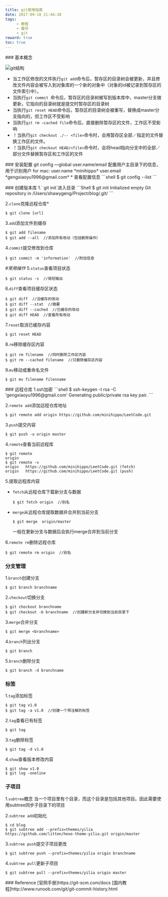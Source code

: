 ```yaml
---
title: git使用指南
date: 2017-09-18 21:44:38
tags:
     - 教程
     - 备份
     - git
reward: true
toc: true
---
```

<p>    
### 基本概念

![git结构](/picture/git结构.png)

<!--more-->

* 当工作区修改的文件执行`git add`命令后，暂存区的目录树会被更新，并且修改文件内容会被写入到对象库的一个新的对象中（对象的id被记录到暂存区的文件索引中）。
* 当执行`git commit `命令后，暂存区的目录树被写到版本库中，master分支做更新，它指向的目录树就是提交时暂存区的目录树
* 当执行`git reset HEAD`命令后，暂存区的目录树会被重写，替换成master分支指向的，但工作区不受影响
* 当执行`git rm —cached file`命令后，直接删除暂存区的文件，工作区不受影响
* ！当执行`git checkout ./-- <file>`命令时，会用暂存区全部／指定的文件替换工作区的文件。
* ！当执行`git checkout HEAD/<file>`命令时，会将head指向分支中的全部／部分文件替换暂存区和工作区的文件

<p>
### 安装配置
git config —global user.name/email 配置用户主目录下的信息，用于识别用户
for mac: user.name *minihippo*  
         user.email *gengxiaoyu1996@gmail.com*
* 查看配置信息
```shell
$ git config --list
```
<p>
### 创建版本库
1.` git init`进入目录 
  ```Shell
  $ git init
  Initialized empty Git repository in /Users/shawygeng/Project/blog/.git/
  ```

2.`clone`克隆远程仓库*
   ~~~shell
   $ git clone [url]
   ~~~

3.`add`添加文件到缓存
   ```shell
   $ git add filename
   $ git add --all  //添加所有改动（包括删除操作）
   ```

4.`commit`提交修改到仓库
   ```shell
   $ git commit -m 'information'  //附加信息
   ```
   *\#常用操作*
5.`status`查看项目状态
   ```shell
   $ git status -s  //简短输出
   ```

6.`diff`查看项目缓存区状态
   ```shell
   $ git diff  //没缓存的改动
   $ git diff --stat  //摘要
   $ git diff --cached  //已缓存的改动
   $ git diff HEAD  //查看所有改动
   ```

7.`reset`取消已缓存内容
   ```shell
   $ git reset HEAD
   ```

8.`rm`移除缓存区内容
   ```shell
   $ git rm filename  //同时删除工作区内容
   $ git rm --cached filename  //只删除缓存区内容
   ```

9.`mv`移动或重命名文件
   ```shell
   $ git mv filename filenname
   ```
<p>
### 远程仓库
1.ssh加密
   ```shell
   $ ssh-keygen -t rsa -C 'gengxiaoyu1996@gmail.com'
   Generating public/private rsa key pair.
   ```

2.`remote add`添加远程仓库地址
   ```shell
   $ git remote add origin https://github.com/minihippo/LeetCode.git
   ```

3.`push`提交内容
   ```shell
   $ git push -u origin master
   ```

4.`remote`查看当前远程库
   ```shell
   $ git remote
   origin
   $ git remote -v
   origin	https://github.com/minihippo/LeetCode.git (fetch)
   origin	https://github.com/minihippo/LeetCode.git (push)
   ```

5.提取远程库内容
   * `fetch`从远程仓库下载新分支与数据
     ~~~shell
     $ git fetch origin  //别名
     ~~~
   * `merge`从远程仓库提取数据并合并到当前分支
     ~~~shell
     $ git merge  origin/master
     ~~~
     一般在更新分支与数据后会执行merge合并到当前分支

6.`remote rm`删除远程仓库
   ~~~shell
   $ git remote rm origin  //别名
   ~~~

<p>

### 分支管理
1.`branch`创建分支
   ```shell
   $ git branch branchname
   ```

2.`checkout`切换分支
   ```shell
   $ git checkout branchname
   $ git checkout -b branchname  //创建新分支并切换到当前目录下
   ```

3.`merge`合并分支
   ```Shell
   $ git merge <branchname>
   ```

4.`branch`列出分支
   ```shell
   $ git branch
   ```

5.`branch`删除分支
   ```shell
   $ git branch -d branchname
   ```
<p>

### 标签
1.`tag`添加标签
   ```shell
   $ git tag v1.0
   $ git tag -a v1.0  //创建一个带注解的标签
   ```

2.`tag`查看已有标签
   ```Shell
   $ git tag
   ```

3.`tag`删除标签
   ```shell
   $ git tag -d v1.0
   ```

4.`show`查看版本修改内容
   ```shell
   $ git show v1.0
   $ git log -oneline
   ```
<p>

### 子项目

1.`subtree`概念
   当一个项目里有个目录，而这个目录是包括其他项目。因此需要使用subtree同步子目录下的项目

2.`subtree add`初始化
   ~~~shell
   $ cd blog
   $ git subtree add --prefix=themes/yilia https://github.com/litten/hexo-theme-yilia.git origin/master
   ~~~

3.`subtree push`提交子项目更改
   ~~~shell
   $ git subtree push --prefix=themes/yilia origin branchname
   ~~~

4.`subtree pull`更新子项目
   ~~~shell
   $ git subtree pull --prefix=themes/yilia origin master
   ~~~

<p>
### Reference
[官网手册]https://git-scm.com/docs
[国内教程]http://www.runoob.com/git/git-commit-history.html   
